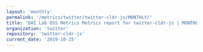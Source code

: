 ```yaml
---
layout: 'monthly'
permalink: '/metrics/twitter/twitter-cldr-js/MONTHLY/'
title: 'DAI Lab OSS Metrics Metrics report for twitter-cldr-js | MONTHLY-REPORT-2019-10-25'
organization: 'twitter'
repository: 'twitter-cldr-js'
current_date: '2019-10-25'
---
```

